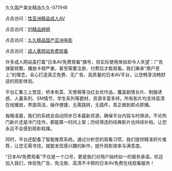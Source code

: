 久久国产美女精品久久-0711HR

点击访问：<a href="https://heiliaowzu4ur.pages.dev">性亚洲精品成人AV</a>

点击访问：<a href="https://heiliaoll4qsx.pages.dev">91精品婷婷</a>

点击访问：<a href="https://heiliaozj3tjd.pages.dev">久久精品国产亚洲电影</a>

点击访问：<a href="https://heiliaozj3tjd.pages.dev">成人黄网站免费观看</a>



许多成人网站虽打着“日本AV免费观看”旗号，但实际使用体验却令人失望：广告弹窗频繁、播放卡顿严重，甚至需要注册、付费后才能观看。我们秉承“用户至上”的理念，全心打造真正免费、无广告、高质量的日本AV平台，让您畅享流畅舒适的观影体验。

平台汇集三上悠亚、桥本有菜、天使萌等当红女优作品，覆盖剧情长片、制服诱惑、人妻系列、SM情节、学生系列等题材，资源丰富多样。所有影片均支持高清在线播放，界面简洁，操作便捷，无需跳转，无插件，真正做到即点即播。

每晚凌晨，我们的系统会自动同步日本最新资源，确保平台内容与时俱进。不论热门新片还是冷门佳作，都能第一时间上架；历经筛选的经典影片也持续补档，让您永远不会感到观影枯燥。

同时，平台还配备了智能推荐系统。通过分析您的观看习惯，我们提供精准好片推荐，让您无需寻找，就能发现感兴趣的新作，提升观影效率与满意度。

“日本AV免费观看”不仅是一个口号，更是我们对用户始终如一的服务承诺。欢迎加入我们，体验免广告、免注册、高清不卡顿的日本AV免费在线观看服务！

<span style="display:none;">[Canonical link](https://github.com/kg20250711/riben7455)</span>
